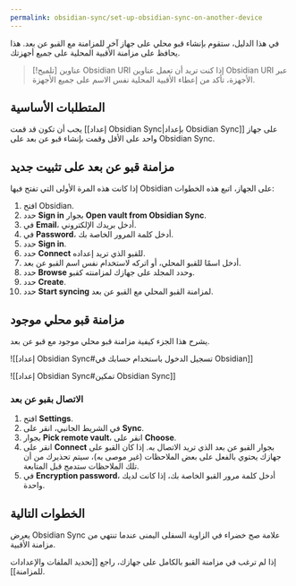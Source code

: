 ```yaml
---
permalink: obsidian-sync/set-up-obsidian-sync-on-another-device
---
```


في هذا الدليل، ستقوم بإنشاء قبو محلي على جهاز آخر للمزامنة مع القبو عن بعد. هذا يحافظ على مزامنة الأقبية المحلية على جميع أجهزتك.

> [!تلميح] عناوين Obsidian URI
> إذا كنت تريد أن تعمل عناوين Obsidian URI عبر الأجهزة، تأكد من إعطاء الأقبية المحلية نفس الاسم على جميع الأجهزة.

## المتطلبات الأساسية

يجب أن تكون قد قمت [[إعداد Obsidian Sync|بإعداد Obsidian Sync]] على جهاز واحد على الأقل وقمت بإنشاء قبو عن بعد على Obsidian Sync.

## مزامنة قبو عن بعد على تثبيت جديد

إذا كانت هذه المرة الأولى التي تفتح فيها Obsidian على الجهاز، اتبع هذه الخطوات:

1. افتح Obsidian.
2. حدد **Sign in** بجوار **Open vault from Obsidian Sync**.
3. في **Email**، أدخل بريدك الإلكتروني.
4. في **Password**، أدخل كلمة المرور الخاصة بك.
5. حدد **Sign in**.
6. حدد **Connect** للقبو الذي تريد إعداده.
7. أدخل اسمًا للقبو المحلي، أو اتركه لاستخدام نفس اسم القبو عن بعد.
8. حدد **Browse** وحدد المجلد على جهازك لمزامنته كقبو.
9. حدد **Create**.
10. حدد **Start syncing** لمزامنة القبو المحلي مع القبو عن بعد.

## مزامنة قبو محلي موجود

يشرح هذا الجزء كيفية مزامنة قبو محلي موجود مع قبو عن بعد.

![[إعداد Obsidian Sync#تسجيل الدخول باستخدام حسابك في Obsidian]]

![[إعداد Obsidian Sync#تمكين Obsidian Sync]]

### الاتصال بقبو عن بعد

1. افتح **Settings**.
2. في الشريط الجانبي، انقر على **Sync**.
3. بجوار **Pick remote vault**، انقر على **Choose**.
4. انقر على **Connect** بجوار القبو عن بعد الذي تريد الاتصال به. إذا كان القبو على جهازك يحتوي بالفعل على بعض الملاحظات (غير موصى به)، سيتم تحذيرك من أن تلك الملاحظات ستدمج قبل المتابعة.
5. في **Encryption password**، أدخل كلمة مرور القبو الخاصة بك، إذا كانت لديك واحدة.

## الخطوات التالية

يعرض Obsidian Sync علامة صح خضراء في الزاوية السفلى اليمنى عندما تنتهي من مزامنة الأقبية.

إذا لم ترغب في مزامنة القبو بالكامل على جهازك، راجع [[تحديد الملفات والإعدادات للمزامنة]].
